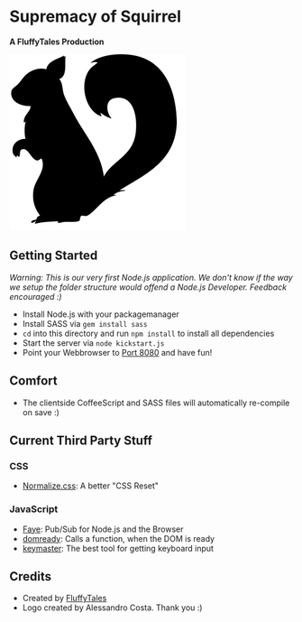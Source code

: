 # Supremacy of Squirrel

**A FluffyTales Production**

![Supremacy of Squirrel](https://github.com/FluffyTales/Supremacy-of-Squirrel/raw/master/public/images/logo.png)

## Getting Started

*Warning: This is our very first Node.js application. We don't know if the way we setup the folder structure would offend a Node.js Developer. Feedback encouraged :)*

* Install Node.js with your packagemanager
* Install SASS via `gem install sass`
* `cd` into this directory and run `npm install` to install all dependencies
* Start the server via `node kickstart.js`
* Point your Webbrowser to [Port 8080](http://192.168.1.45:8080/) and have fun!

## Comfort

* The clientside CoffeeScript and SASS files will automatically re-compile on save :)

## Current Third Party Stuff

### CSS

* [Normalize.css](http://github.com/necolas/normalize.css): A better "CSS Reset"

### JavaScript

* [Faye](http://faye.jcoglan.com/): Pub/Sub for Node.js and the Browser
* [domready](https://github.com/ded/domready): Calls a function, when the DOM is ready
* [keymaster](https://github.com/madrobby/keymaster): The best tool for getting keyboard input

## Credits

* Created by [FluffyTales](https://github.com/FluffyTales)
* Logo created by Alessandro Costa. Thank you :)
